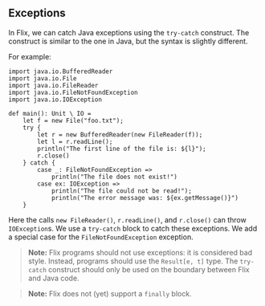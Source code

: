 ## Exceptions

In Flix, we can catch Java exceptions using the `try-catch` construct. The
construct is similar to the one in Java, but the syntax is slightly different. 

For example: 

```flix
import java.io.BufferedReader
import java.io.File
import java.io.FileReader
import java.io.FileNotFoundException
import java.io.IOException

def main(): Unit \ IO = 
    let f = new File("foo.txt");
    try {
        let r = new BufferedReader(new FileReader(f));
        let l = r.readLine();
        println("The first line of the file is: ${l}");
        r.close()
    } catch {
        case _: FileNotFoundException => 
            println("The file does not exist!")
        case ex: IOException => 
            println("The file could not be read!");
            println("The error message was: ${ex.getMessage()}")
    }
```

Here the calls `new FileReader()`, `r.readLine()`, and `r.close()` can throw
`IOException`s. We use a `try-catch` block to catch these exceptions. We add a
special case for the `FileNotFoundException` exception. 

> **Note:** Flix programs should not use exceptions: it is considered bad style.
> Instead, programs should use the `Result[e, t]` type. The `try-catch`
> construct should only be used on the boundary between Flix and Java code. 

> **Note:** Flix does not (yet) support a `finally` block.
